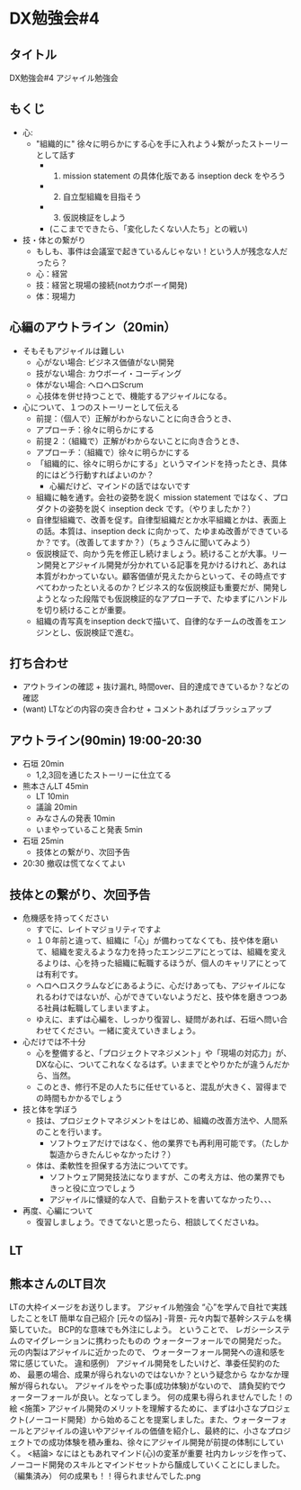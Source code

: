 # DX勉強会#4
## タイトル
DX勉強会#4 アジャイル勉強会

## もくじ
- 心:
  - "組織的に" 徐々に明らかにする心を手に入れよう↓繋がったストーリーとして話す
    - 1. mission statement の具体化版である inseption deck をやろう
    - 2. 自立型組織を目指そう
    - 3. 仮説検証をしよう
    - (ここまでできたら、「変化したくない人たち」との戦い)
- 技・体との繋がり
  - もしも、事件は会議室で起きているんじゃない！という人が残念な人だったら？
  - 心：経営
  - 技：経営と現場の接続(notカウボーイ開発)
  - 体：現場力

## 心編のアウトライン（20min）
- そもそもアジャイルは難しい
  - 心がない場合: ビジネス価値がない開発
  - 技がない場合: カウボーイ・コーディング
  - 体がない場合: ヘロヘロScrum
  - 心技体を併せ持つことで、機能するアジャイルになる。
- 心について、１つのストーリーとして伝える
  - 前提：（個人で）正解がわからないことに向き合うとき、
  - アプローチ：徐々に明らかにする
  - 前提２：（組織で）正解がわからないことに向き合うとき、
  - アプローチ：（組織で）徐々に明らかにする
  - 「組織的に、徐々に明らかにする」というマインドを持ったとき、具体的にはどう行動すればよいのか？
    - 心編だけど、マインドの話ではないです
  - 組織に軸を通す。会社の姿勢を説く mission statement ではなく、プロダクトの姿勢を説く inseption deck です。（やりましたか？）
  - 自律型組織で、改善を促す。自律型組織だとか水平組織とかは、表面上の話。本質は、inseption deck に向かって、たゆまぬ改善ができているか？です。（改善してますか？）（ちょうさんに聞いてみよう）
  -  仮説検証で、向かう先を修正し続けましょう。続けることが大事。リーン開発とアジャイル開発が分かれている記事を見かけるけれど、あれは本質がわかっていない。顧客価値が見えたからといって、その時点ですべてわかったといえるのか？ビジネス的な仮説検証も重要だが、開発しようとなった段階でも仮説検証的なアプローチで、たゆまずにハンドルを切り続けることが重要。
  - 組織の青写真をinseption deckで描いて、自律的なチームの改善をエンジンとし、仮説検証で進む。

## 打ち合わせ
- アウトラインの確認 + 抜け漏れ, 時間over、目的達成できているか？などの確認
- (want) LTなどの内容の突き合わせ + コメントあればブラッシュアップ

## アウトライン(90min) 19:00-20:30
- 石垣 20min
  - 1,2,3回を通じたストーリーに仕立てる
- 熊本さんLT 45min
  - LT 10min
  - 議論 20min
  - みなさんの発表 10min
  - いまやっていること発表 5min
- 石垣 25min
  - 技体との繋がり、次回予告
- 20:30 撤収は慌てなくてよい

## 技体との繋がり、次回予告
- 危機感を持ってください
  - すでに、レイトマジョリティですよ
  - １０年前と違って、組織に「心」が備わってなくても、技や体を磨いて、組織を変えるような力を持ったエンジニアにとっては、組織を変えるよりは、心を持った組織に転職するほうが、個人のキャリアにとっては有利です。
  - ヘロヘロスクラムなどにあるように、心だけあっても、アジャイルになれるわけではないが、心ができていないようだと、技や体を磨きつつある社員は転職してしまいますよ。
  - ゆえに、まずは心編を、しっかり復習し、疑問があれば、石垣へ問い合わせてください。一緒に変えていきましょう。
- 心だけでは不十分
  - 心を整備すると、「プロジェクトマネジメント」や「現場の対応力」が、DXな心に、ついてこれなくなるはず。いままでとやりかたが違うんだから、当然。
  - このとき、修行不足の人たちに任せていると、混乱が大きく、習得までの時間もかかるでしょう
- 技と体を学ぼう
  - 技は、プロジェクトマネジメントをはじめ、組織の改善方法や、人間系のことを行います。
    - ソフトウェアだけではなく、他の業界でも再利用可能です。（たしか製造からきたんじゃなかったけ？）
  - 体は、柔軟性を担保する方法についてです。
    - ソフトウェア開発技法になりますが、この考え方は、他の業界でもきっと役に立つでしょう
    - アジャイルに懐疑的な人で、自動テストを書いてなかったり、、、
- 再度、心編について
  - 復習しましょう。できてないと思ったら、相談してくださいね。



## LT

## 熊本さんのLT目次
LTの大枠イメージをお送りします。
アジャイル勉強会
“心”を学んで自社で実践したことをLT
簡単な自己紹介
[元々の悩み]
-背景-
元々内製で基幹システムを構築していた。
BCP的な意味でも外注にしよう。
ということで、
レガシーシステムのマイグレーションに携わったものの
ウォーターフォールでの開発だった。
元の内製はアジャイルに近かったので、
ウォーターフォール開発への違和感を常に感じていた。
違和感例）
アジャイル開発をしたいけど、準委任契約のため、
最悪の場合、成果が得られないのではないか？という疑念から
なかなか理解が得られない。
アジャイルをやった事(成功体験)がないので、
請負契約でウォーターフォールが良い。となってしまう。
何の成果も得られませんでした！の絵
<施策>
アジャイル開発のメリットを理解するために、まずは小さなプロジェクト(ノーコード開発）から始めることを提案しました。また、ウォーターフォールとアジャイルの違いやアジャイルの価値を紹介し、最終的に、小さなプロジェクトでの成功体験を積み重ね、徐々にアジャイル開発が前提の体制にしていく。
<結論>
なにはともあれマインド(心)の変革が重要
社内カレッジを作って、ノーコード開発のスキルとマインドセットから醸成していくことにしました。 （編集済み）
何の成果も！！得られませんでした.png
